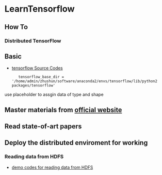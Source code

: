 # LearnTensorflow
## How To
### Distributed TensorFlow

## Basic
* [tensorflow Source Codes](https://github.com/tensorflow/tensorflow)

    ```
       tensorflow_base_dir = '/home/admin/zhushun/software/anaconda2/envs/tensorflow/lib/python2.7/site-packages/tensorflow' 
    ```
 use placeholder to assgin data of type and shape
    
## Master materials from [official website](https://www.tensorflow.org/)
## Read state-of-art papers
## Deploy the distributed enviroment for working
### Reading data from HDFS
* [demo codes for reading data from HDFS](https://github.com/zhushun0008/LearnTensorflow/blob/master/demo_code_for_reading_from_hdfs.md)
